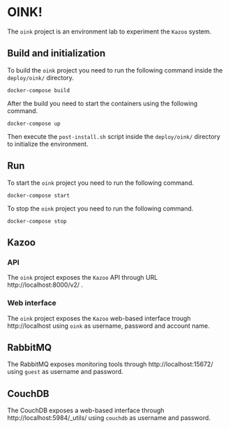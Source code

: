 # OINK!
The `oink` project is an environment lab to experiment the `Kazoo` system.

## Build and initialization
To build the `oink` project you need to run the following command inside the `deploy/oink/` directory.

```buildoutcfg
docker-compose build
```

After the build you need to start the containers using the following command.

```buildoutcfg
docker-compose up
```

Then execute the `post-install.sh` script inside the `deploy/oink/` directory to initialize the environment.

## Run
To start the `oink` project you need to run the following command.

```buildoutcfg
docker-compose start
```

To stop the `oink` project you need to run the following command.

```buildoutcfg
docker-compose stop
```

## Kazoo
### API
The `oink` project exposes the `Kazoo` API through URL http://localhost:8000/v2/ .

### Web interface
The `oink` project exposes the `Kazoo` web-based interface trough http://localhost using `oink` as username, password and account name.

## RabbitMQ
The RabbitMQ exposes monitoring tools through http://localhost:15672/ using `guest` as username and password.

## CouchDB
The CouchDB exposes a web-based interface through http://localhost:5984/_utils/ using `couchdb` as username and password.
